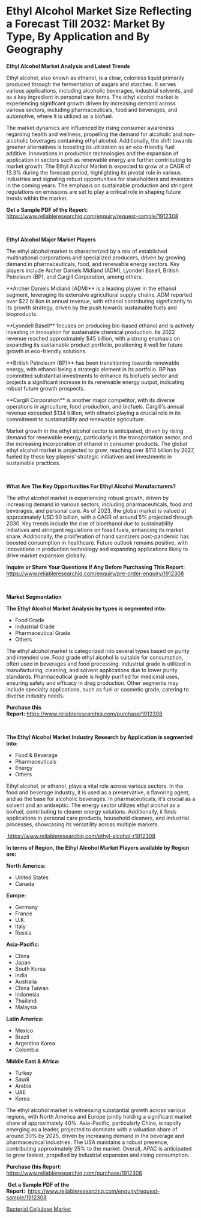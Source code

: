 <p><h1>Ethyl Alcohol Market Size Reflecting a Forecast Till 2032: Market By Type, By Application and By Geography</h1></p><p><strong>Ethyl Alcohol Market Analysis and Latest Trends</strong></p>
<p><p>Ethyl alcohol, also known as ethanol, is a clear, colorless liquid primarily produced through the fermentation of sugars and starches. It serves various applications, including alcoholic beverages, industrial solvents, and as a key ingredient in personal care items. The ethyl alcohol market is experiencing significant growth driven by increasing demand across various sectors, including pharmaceuticals, food and beverages, and automotive, where it is utilized as a biofuel.</p><p>The market dynamics are influenced by rising consumer awareness regarding health and wellness, propelling the demand for alcoholic and non-alcoholic beverages containing ethyl alcohol. Additionally, the shift towards greener alternatives is boosting its utilization as an eco-friendly fuel additive. Innovations in production technologies and the expansion of application in sectors such as renewable energy are further contributing to market growth. The Ethyl Alcohol Market is expected to grow at a CAGR of 13.3% during the forecast period, highlighting its pivotal role in various industries and signaling robust opportunities for stakeholders and investors in the coming years. The emphasis on sustainable production and stringent regulations on emissions are set to play a critical role in shaping future trends within the market.</p></p>
<p><strong>Get a Sample PDF of the Report:&nbsp;</strong> <a href="https://www.reliableresearchiq.com/enquiry/request-sample/1912308?utm_campaign=3068&utm_medium=2&utm_source=Github&utm_content=ia&utm_term=31032025&utm_id=ethyl-alcohol">https://www.reliableresearchiq.com/enquiry/request-sample/1912308</a></p>
<p>&nbsp;</p>
<p><strong>Ethyl Alcohol Major Market Players</strong></p>
<p><p>The ethyl alcohol market is characterized by a mix of established multinational corporations and specialized producers, driven by growing demand in pharmaceuticals, food, and renewable energy sectors. Key players include Archer Daniels Midland (ADM), Lyondell Basell, British Petroleum (BP), and Cargill Corporation, among others.</p><p>**Archer Daniels Midland (ADM)** is a leading player in the ethanol segment, leveraging its extensive agricultural supply chains. ADM reported over $22 billion in annual revenue, with ethanol contributing significantly to its growth strategy, driven by the push towards sustainable fuels and bioproducts.</p><p>**Lyondell Basell** focuses on producing bio-based ethanol and is actively investing in innovation for sustainable chemical production. Its 2022 revenue reached approximately $45 billion, with a strong emphasis on expanding its sustainable product portfolio, positioning it well for future growth in eco-friendly solutions.</p><p>**British Petroleum (BP)** has been transitioning towards renewable energy, with ethanol being a strategic element in its portfolio. BP has committed substantial investments to enhance its biofuels sector and projects a significant increase in its renewable energy output, indicating robust future growth prospects.</p><p>**Cargill Corporation** is another major competitor, with its diverse operations in agriculture, food production, and biofuels. Cargill's annual revenue exceeded $134 billion, with ethanol playing a crucial role in its commitment to sustainability and renewable agriculture.</p><p>Market growth in the ethyl alcohol sector is anticipated, driven by rising demand for renewable energy, particularly in the transportation sector, and the increasing incorporation of ethanol in consumer products. The global ethyl alcohol market is projected to grow, reaching over $113 billion by 2027, fueled by these key players' strategic initiatives and investments in sustainable practices.</p></p>
<p>&nbsp;</p>
<p><strong>What Are The Key Opportunities For Ethyl Alcohol Manufacturers?</strong></p>
<p><p>The ethyl alcohol market is experiencing robust growth, driven by increasing demand in various sectors, including pharmaceuticals, food and beverages, and personal care. As of 2023, the global market is valued at approximately USD 90 billion, with a CAGR of around 5% projected through 2030. Key trends include the rise of bioethanol due to sustainability initiatives and stringent regulations on fossil fuels, enhancing its market share. Additionally, the proliferation of hand sanitizers post-pandemic has boosted consumption in healthcare. Future outlook remains positive, with innovations in production technology and expanding applications likely to drive market expansion globally.</p></p>
<p><strong>Inquire or Share Your Questions If Any Before Purchasing This Report:</strong> <a href="https://www.reliableresearchiq.com/enquiry/pre-order-enquiry/1912308?utm_campaign=3068&utm_medium=2&utm_source=Github&utm_content=ia&utm_term=31032025&utm_id=ethyl-alcohol">https://www.reliableresearchiq.com/enquiry/pre-order-enquiry/1912308</a></p>
<p>&nbsp;</p>
<p><strong>Market Segmentation</strong></p>
<p><strong>The Ethyl Alcohol Market Analysis by types is segmented into:</strong></p>
<p><ul><li>Food Grade</li><li>Industrial Grade</li><li>Pharmaceutical Grade</li><li>Others</li></ul></p>
<p><p>The ethyl alcohol market is categorized into several types based on purity and intended use. Food grade ethyl alcohol is suitable for consumption, often used in beverages and food processing. Industrial grade is utilized in manufacturing, cleaning, and solvent applications due to lower purity standards. Pharmaceutical grade is highly purified for medicinal uses, ensuring safety and efficacy in drug production. Other segments may include specialty applications, such as fuel or cosmetic grade, catering to diverse industry needs.</p></p>
<p><strong>Purchase this Report:&nbsp;</strong><a href="https://www.reliableresearchiq.com/purchase/1912308?utm_campaign=3068&utm_medium=2&utm_source=Github&utm_content=ia&utm_term=31032025&utm_id=ethyl-alcohol">https://www.reliableresearchiq.com/purchase/1912308</a></p>
<p>&nbsp;</p>
<p><strong>The Ethyl Alcohol Market Industry Research by Application is segmented into:</strong></p>
<p><ul><li>Food & Beverage</li><li>Pharmaceuticals</li><li>Energy</li><li>Others</li></ul></p>
<p><p>Ethyl alcohol, or ethanol, plays a vital role across various sectors. In the food and beverage industry, it is used as a preservative, a flavoring agent, and as the base for alcoholic beverages. In pharmaceuticals, it's crucial as a solvent and an antiseptic. The energy sector utilizes ethyl alcohol as a biofuel, contributing to cleaner energy solutions. Additionally, it finds applications in personal care products, household cleaners, and industrial processes, showcasing its versatility across multiple markets.</p></p>
<p><a href="https://www.reliableresearchiq.com/ethyl-alcohol-r1912308?utm_campaign=3068&utm_medium=2&utm_source=Github&utm_content=ia&utm_term=31032025&utm_id=ethyl-alcohol">&nbsp;https://www.reliableresearchiq.com/ethyl-alcohol-r1912308</a></p>
<p><strong>In terms of Region, the Ethyl Alcohol Market Players available by Region are:</strong></p>
<p>
    <p> <strong> North America: </strong>
        <ul>
            <li>United States</li>
            <li>Canada</li>
        </ul>
        </p> 
    <p> <strong> Europe: </strong>
        <ul>
            <li>Germany</li>
            <li>France</li>
            <li>U.K.</li>
            <li>Italy</li>
            <li>Russia</li>
        </ul>
        </p> 
    <p> <strong> Asia-Pacific: </strong>
        <ul>
            <li>China</li>
            <li>Japan</li>
            <li>South Korea</li>
            <li>India</li>
            <li>Australia</li>
            <li>China Taiwan</li>
            <li>Indonesia</li>
            <li>Thailand</li>
            <li>Malaysia</li>
        </ul>
        </p> 
    <p> <strong> Latin America: </strong>
        <ul>
            <li>Mexico</li>
            <li>Brazil</li>
            <li>Argentina Korea</li>
            <li>Colombia</li>
        </ul>
        </p> 
    <p> <strong> Middle East & Africa: </strong>
        <ul>
            <li>Turkey</li>
            <li>Saudi</li>
            <li>Arabia</li>
            <li>UAE</li>
            <li>Korea</li>
        </ul>
    </p>
    </p>
<p><p>The ethyl alcohol market is witnessing substantial growth across various regions, with North America and Europe jointly holding a significant market share of approximately 40%. Asia-Pacific, particularly China, is rapidly emerging as a leader, projected to dominate with a valuation share of around 30% by 2025, driven by increasing demand in the beverage and pharmaceutical industries. The USA maintains a robust presence, contributing approximately 25% to the market. Overall, APAC is anticipated to grow fastest, propelled by industrial expansion and rising consumption.</p></p>
<p><strong>Purchase this Report: </strong><a href="https://www.reliableresearchiq.com/purchase/1912308?utm_campaign=3068&utm_medium=2&utm_source=Github&utm_content=ia&utm_term=31032025&utm_id=ethyl-alcohol">https://www.reliableresearchiq.com/purchase/1912308</a></p>
<p>&nbsp;<strong>Get a Sample PDF of the Report:&nbsp;&nbsp;</strong><a href="https://www.reliableresearchiq.com/enquiry/request-sample/1912308?utm_campaign=3068&utm_medium=2&utm_source=Github&utm_content=ia&utm_term=31032025&utm_id=ethyl-alcohol">https://www.reliableresearchiq.com/enquiry/request-sample/1912308</a></p>
<p><strong></strong></p>
<p><p><a href="https://github.com/miottaredlin79/Market-Research-Report-List-1/blob/main/bacterial-cellulose-market.md?utm_campaign=3068&utm_medium=2&utm_source=Github&utm_content=ia&utm_term=31032025&utm_id=ethyl-alcohol">Bacterial Cellulose Market</a></p></p>